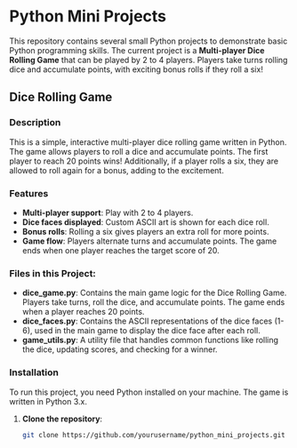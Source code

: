 # Python Mini Projects

This repository contains several small Python projects to demonstrate basic Python programming skills. The current project is a **Multi-player Dice Rolling Game** that can be played by 2 to 4 players. Players take turns rolling dice and accumulate points, with exciting bonus rolls if they roll a six!

## Dice Rolling Game

### Description
This is a simple, interactive multi-player dice rolling game written in Python. The game allows players to roll a dice and accumulate points. The first player to reach 20 points wins! Additionally, if a player rolls a six, they are allowed to roll again for a bonus, adding to the excitement.

### Features
- **Multi-player support**: Play with 2 to 4 players.
- **Dice faces displayed**: Custom ASCII art is shown for each dice roll.
- **Bonus rolls**: Rolling a six gives players an extra roll for more points.
- **Game flow**: Players alternate turns and accumulate points. The game ends when one player reaches the target score of 20.

### Files in this Project:
- **dice_game.py**: Contains the main game logic for the Dice Rolling Game. Players take turns, roll the dice, and accumulate points. The game ends when a player reaches 20 points.
- **dice_faces.py**: Contains the ASCII representations of the dice faces (1-6), used in the main game to display the dice face after each roll.
- **game_utils.py**: A utility file that handles common functions like rolling the dice, updating scores, and checking for a winner.

### Installation

To run this project, you need Python installed on your machine. The game is written in Python 3.x.

1. **Clone the repository**:
   ```bash
   git clone https://github.com/yourusername/python_mini_projects.git
